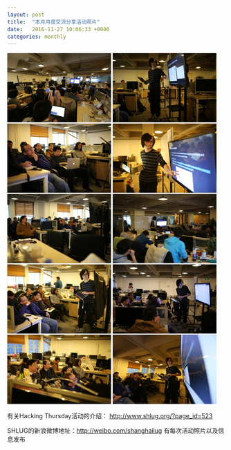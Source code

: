 ```yaml
---
layout: post
title:  "本月月度交流分享活动照片"
date:   2016-11-27 10:06:33 +0000
categories: monthly
---
```


[<img src='https://raw.githubusercontent.com/shanghailug/res2016/master/gb27.monthly/gb26_1450_1400+08.240x160.jpg'>](https://raw.githubusercontent.com/shanghailug/res2016/master/gb27.monthly/gb26_1450_1400+08.JPG)
[<img src='https://raw.githubusercontent.com/shanghailug/res2016/master/gb27.monthly/gb26_1453_3400+08.240x160.jpg'>](https://raw.githubusercontent.com/shanghailug/res2016/master/gb27.monthly/gb26_1453_3400+08.JPG)
[<img src='https://raw.githubusercontent.com/shanghailug/res2016/master/gb27.monthly/gb26_1453_5900+08.240x160.jpg'>](https://raw.githubusercontent.com/shanghailug/res2016/master/gb27.monthly/gb26_1453_5900+08.JPG)
[<img src='https://raw.githubusercontent.com/shanghailug/res2016/master/gb27.monthly/gb26_1456_0700+08.240x160.jpg'>](https://raw.githubusercontent.com/shanghailug/res2016/master/gb27.monthly/gb26_1456_0700+08.JPG)
[<img src='https://raw.githubusercontent.com/shanghailug/res2016/master/gb27.monthly/gb26_1457_3800+08.240x160.jpg'>](https://raw.githubusercontent.com/shanghailug/res2016/master/gb27.monthly/gb26_1457_3800+08.JPG)
[<img src='https://raw.githubusercontent.com/shanghailug/res2016/master/gb27.monthly/gb26_1500_4500+08.240x160.jpg'>](https://raw.githubusercontent.com/shanghailug/res2016/master/gb27.monthly/gb26_1500_4500+08.JPG)
[<img src='https://raw.githubusercontent.com/shanghailug/res2016/master/gb27.monthly/gb26_1617_1300+08.240x160.jpg'>](https://raw.githubusercontent.com/shanghailug/res2016/master/gb27.monthly/gb26_1617_1300+08.JPG)
[<img src='https://raw.githubusercontent.com/shanghailug/res2016/master/gb27.monthly/gb26_1623_5500+08.modi.240x160.jpg'>](https://raw.githubusercontent.com/shanghailug/res2016/master/gb27.monthly/gb26_1623_5500+08.modi.JPG)
[<img src='https://raw.githubusercontent.com/shanghailug/res2016/master/gb27.monthly/gb26_1638_5700+08.240x160.jpg'>](https://raw.githubusercontent.com/shanghailug/res2016/master/gb27.monthly/gb26_1638_5700+08.JPG)
[<img src='https://raw.githubusercontent.com/shanghailug/res2016/master/gb27.monthly/gb26_1642_3400+08.240x160.jpg'>](https://raw.githubusercontent.com/shanghailug/res2016/master/gb27.monthly/gb26_1642_3400+08.JPG)

有关Hacking Thursday活动的介绍：
http://www.shlug.org/?page_id=523

SHLUG的新浪微博地址：http://weibo.com/shanghailug 有每次活动照片以及信息发布


